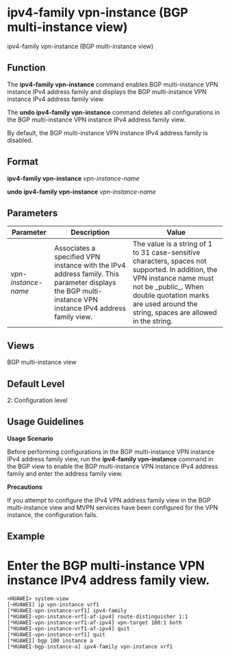 ipv4-family vpn-instance (BGP multi-instance view)
==================================================

ipv4-family vpn-instance (BGP multi-instance view)

Function
--------



The **ipv4-family vpn-instance** command enables BGP multi-instance VPN instance IPv4 address family and displays the BGP multi-instance VPN instance IPv4 address family view.

The **undo ipv4-family vpn-instance** command deletes all configurations in the BGP multi-instance VPN instance IPv4 address family view.



By default, the BGP multi-instance VPN instance IPv4 address family is disabled.


Format
------

**ipv4-family vpn-instance** *vpn-instance-name*

**undo ipv4-family vpn-instance** *vpn-instance-name*


Parameters
----------

| Parameter | Description | Value |
| --- | --- | --- |
| *vpn-instance-name* | Associates a specified VPN instance with the IPv4 address family. This parameter displays the BGP multi-instance VPN instance IPv4 address family view. | The value is a string of 1 to 31 case-sensitive characters, spaces not supported. In addition, the VPN instance name must not be \_public\_. When double quotation marks are used around the string, spaces are allowed in the string. |



Views
-----

BGP multi-instance view


Default Level
-------------

2: Configuration level


Usage Guidelines
----------------

**Usage Scenario**



Before performing configurations in the BGP multi-instance VPN instance IPv4 address family view, run the **ipv4-family vpn-instance** command in the BGP view to enable the BGP multi-instance VPN instance IPv4 address family and enter the address family view.



**Precautions**



If you attempt to configure the IPv4 VPN address family view in the BGP multi-instance view and MVPN services have been configured for the VPN instance, the configuration fails.




Example
-------

# Enter the BGP multi-instance VPN instance IPv4 address family view.
```
<HUAWEI> system-view
[~HUAWEI] ip vpn-instance vrf1
[*HUAWEI-vpn-instance-vrf1] ipv4-family
[*HUAWEI-vpn-instance-vrf1-af-ipv4] route-distinguisher 1:1
[*HUAWEI-vpn-instance-vrf1-af-ipv4] vpn-target 100:1 both
[*HUAWEI-vpn-instance-vrf1-af-ipv4] quit
[*HUAWEI-vpn-instance-vrf1] quit
[*HUAWEI] bgp 100 instance a
[*HUAWEI-bgp-instance-a] ipv4-family vpn-instance vrf1

```